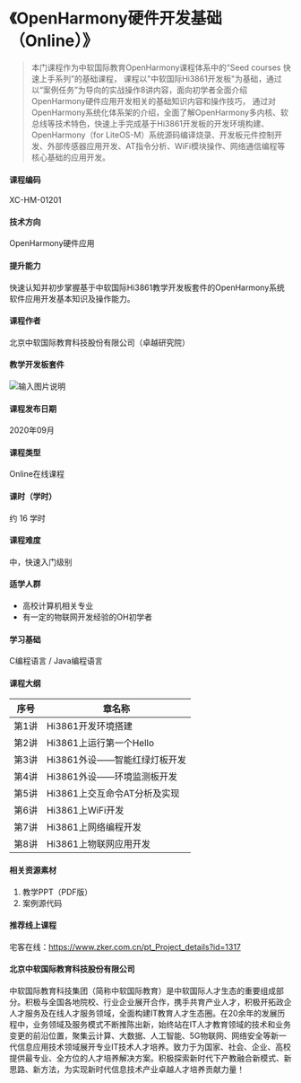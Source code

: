 # 《OpenHarmony硬件开发基础（Online）》

> 本门课程作为中软国际教育OpenHarmony课程体系中的“Seed courses 快速上手系列”的基础课程，
课程以"中软国际Hi3861开发板"为基础，通过以“案例任务”为导向的实战操作8讲内容，面向初学者全面介绍OpenHarmony硬件应用开发相关的基础知识内容和操作技巧，
通过对OpenHarmony系统化体系架的介绍，全面了解OpenHarmony多内核、软总线等技术特色，快速上手完成基于Hi3861开发板的开发环境构建、OpenHarmony（for LiteOS-M）系统源码编译烧录、开发板元件控制开发、外部传感器应用开发、AT指令分析、WiFi模块操作、网络通信编程等核心基础的应用开发。

#### 课程编码
XC-HM-01201

#### 技术方向
OpenHarmony硬件应用

#### 提升能力
快速认知并初步掌握基于中软国际Hi3861教学开发板套件的OpenHarmony系统软件应用开发基本知识及操作能力。

#### 课程作者
北京中软国际教育科技股份有限公司（卓越研究院）

#### 教学开发板套件
![输入图片说明](https://images.gitee.com/uploads/images/2021/0521/114011_51288dcf_9099564.jpeg "1.jpg")

#### 课程发布日期
2020年09月

#### 课程类型
Online在线课程

#### 课时（学时）
约 16 学时

#### 课程难度
中，快速入门级别

#### 适学人群
* 高校计算机相关专业
* 有一定的物联网开发经验的OH初学者

#### 学习基础
C编程语言 / Java编程语言

#### 课程大纲
|  序号   | 章名称  |
|  ----  | ----  |
| 第1讲 | Hi3861开发环境搭建 |
| 第2讲 | Hi3861上运行第一个Hello |
| 第3讲 | Hi3861外设——智能红绿灯板开发 |
| 第4讲 | Hi3861外设——环境监测板开发 |
| 第5讲 | Hi3861上交互命令AT分析及实现  |
| 第6讲 | Hi3861上WiFi开发 |
| 第7讲 | Hi3861上网络编程开发 |
| 第8讲 | Hi3861上物联网应用开发 |
</font>

#### 相关资源素材
1. 教学PPT（PDF版）
2. 案例源代码

#### 推荐线上课程
宅客在线：https://www.zker.com.cn/pt_Project_details?id=1317

#### 北京中软国际教育科技股份有限公司
中软国际教育科技集团（简称中软国际教育）是中软国际人才生态的重要组成部分。积极与全国各地院校、行业企业展开合作，携手共育产业人才，积极开拓政企人才服务及在线人才服务领域，全面构建IT教育人才生态圈。在20余年的发展历程中，业务领域及服务模式不断推陈出新，始终站在IT人才教育领域的技术和业务变更的前沿位置，聚集云计算、大数据、人工智能、5G物联网、网络安全等新一代信息应用技术领域展开专业IT技术人才培养。致力于为国家、社会、企业、高校提供最专业、全方位的人才培养解决方案。积极探索新时代下产教融合新模式、新思路、新方法，为实现新时代信息技术产业卓越人才培养贡献力量！